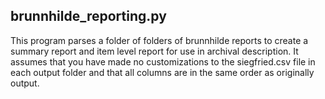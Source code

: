 ## brunnhilde_reporting.py
This program parses a folder of folders of brunnhilde reports to create a summary report and item level report for use 
in archival description. It assumes that you have made no customizations to the siegfried.csv file in each output folder and
that all columns are in the same order as originally output.
